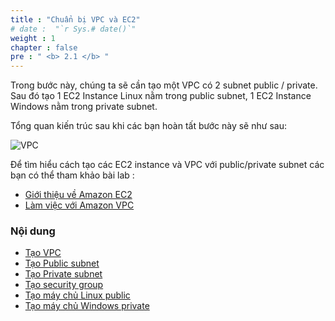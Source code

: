 ```yaml
---
title : "Chuẩn bị VPC và EC2"
# date :  "`r Sys.# date()`" 
weight : 1 
chapter : false
pre : " <b> 2.1 </b> "
---
```


Trong bước này, chúng ta sẽ cần tạo một VPC có 2 subnet public / private. Sau đó tạo 1 EC2 Instance Linux nằm trong public subnet,  1 EC2 Instance Windows nằm trong private subnet.

Tổng quan kiến trúc sau khi các bạn hoàn tất bước này sẽ như sau:

![VPC](/images/arc-01.png)

Để tìm hiểu cách tạo các EC2 instance và VPC với public/private subnet các bạn có thể tham khảo bài lab :
  - [Giới thiệu về Amazon EC2](https://000004.awsstudygroup.com/vi/)
  - [Làm việc với Amazon VPC](https://000003.awsstudygroup.com/vi/) 


### Nội dung
  - [Tạo VPC](2.1.1-createvpc/)
  - [Tạo Public subnet](2.1.2-createpublicsubnet/)
  - [Tạo Private subnet](2.1.3-createprivatesubnet/)
  - [Tạo security group](2.1.4-createsecgroup/)
  - [Tạo máy chủ Linux public](2.1.5-createec2linux/)
  - [Tạo máy chủ Windows private](2.1.6-createec2windows/)
